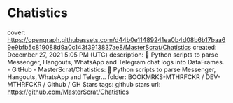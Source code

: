 # Chatistics

cover: https://opengraph.githubassets.com/d44b0e11489241ea0b4d08b6b17baa69e9bfb5c819088d9a0c143f3913837ae8/MasterScrat/Chatistics
created: December 27, 2021 5:05 PM (UTC)
description: 💬 Python scripts to parse Messenger, Hangouts, WhatsApp and Telegram chat logs into DataFrames. - GitHub - MasterScrat/Chatistics: 💬 Python scripts to parse Messenger, Hangouts, WhatsApp and Telegr...
folder: BOOKMRKS-MTHRFCKR / DEV-MTHRFCKR / Github / GH Stars
tags: github stars
url: https://github.com/MasterScrat/Chatistics